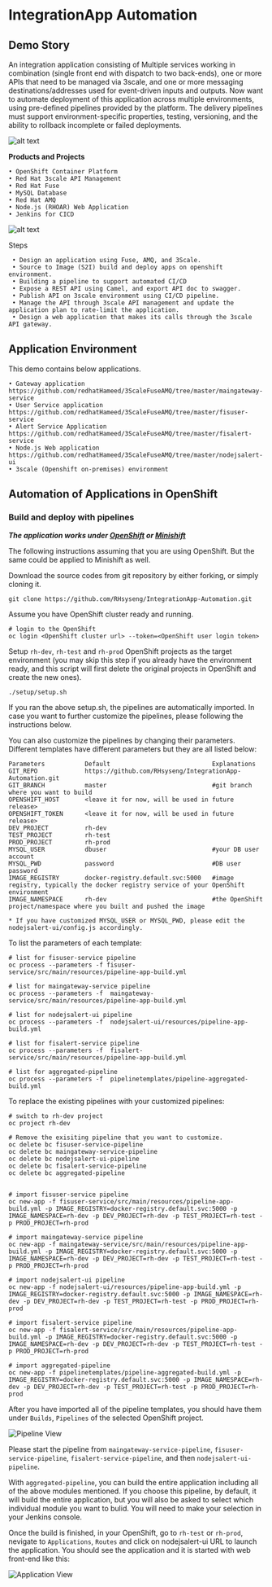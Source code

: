 # IntegrationApp Automation


## Demo Story

An integration application consisting of Multiple services working in combination (single front end with dispatch to two back-ends), one or more APIs that need to be managed via 3scale, and one or more messaging destinations/addresses used for event-driven inputs and outputs. Now want to automate deployment of this application across multiple environments, using pre-defined pipelines provided by the platform. The delivery pipelines must support environment-specific properties, testing, versioning, and the ability to rollback incomplete or failed deployments.

![alt text](images/outline.png "outline")




**Products and Projects**

    • OpenShift Container Platform
    • Red Hat 3scale API Management
    • Red Hat Fuse
    • MySQL Database
    • Red Hat AMQ
    • Node.js (RHOAR) Web Application
    • Jenkins for CICD


![alt text](images/image2.png "outline 2")



 Steps
 
     • Design an application using Fuse, AMQ, and 3Scale.
     • Source to Image (S2I) build and deploy apps on openshift environment.
     • Building a pipeline to support automated CI/CD
     • Expose a REST API using Camel, and export API doc to swagger.
     • Publish API on 3scale environment using CI/CD pipeline.
     • Manage the API through 3scale API management and update the application plan to rate-limit the application.
     • Design a web application that makes its calls through the 3scale API gateway.

## Application Environment

This demo contains below applications.

    • Gateway application https://github.com/redhatHameed/3ScaleFuseAMQ/tree/master/maingateway-service 
    • User Service application https://github.com/redhatHameed/3ScaleFuseAMQ/tree/master/fisuser-service
    • Alert Service Application https://github.com/redhatHameed/3ScaleFuseAMQ/tree/master/fisalert-service
    • Node.js Web application https://github.com/redhatHameed/3ScaleFuseAMQ/tree/master/nodejsalert-ui
    • 3scale (Openshift on-premises) environment


## Automation of Applications in OpenShift
### Build and deploy with pipelines
***The application works under [OpenShift](https://www.okd.io/) or [Minishift](https://www.okd.io/minishift/)***

The following instructions assuming that you are using OpenShift. But the same could be applied to Minishift as well.

Download the source codes from git repository by either forking, or simply cloning it. 

```
git clone https://github.com/RHsyseng/IntegrationApp-Automation.git  
```
Assume you have OpenShift cluster ready and running.

```
# login to the OpenShift
oc login <OpenShift cluster url> --token=<OpenShift user login token>

```

Setup `rh-dev`, `rh-test` and `rh-prod` OpenShift projects as the target environment (you may skip this step if you already have the environment ready, and this script will first delete the original projects in OpenShift and create the new ones).
    
```
./setup/setup.sh
```
If you ran the above setup.sh, the pipelines are automatically imported. In case you want to further customize the pipelines, please following the instructions below.

You can also customize the pipelines by changing their parameters.  Different templates have different parameters but they are all listed below:
```
Parameters           Default                            Explanations
GIT_REPO             https://github.com/RHsyseng/IntegrationApp-Automation.git
GIT_BRANCH           master                             #git branch where you want to build
OPENSHIFT_HOST       <leave it for now, will be used in future release>
OPENSHIFT_TOKEN      <leave it for now, will be used in future release>
DEV_PROJECT          rh-dev                
TEST_PROJECT         rh-test
PROD_PROJECT         rh-prod
MYSQL_USER           dbuser                             #your DB user account
MYSQL_PWD            password                           #DB user password
IMAGE_REGISTRY       docker-registry.default.svc:5000   #image registry, typically the docker registry service of your OpenShift environment
IMAGE_NAMESPACE      rh-dev                             #the OpenShift project/namespace where you built and pushed the image

* If you have customized MYSQL_USER or MYSQL_PWD, please edit the nodejsalert-ui/config.js accordingly.

```
To list the parameters of each template:
```
# list for fisuser-service pipeline
oc process --parameters -f fisuser-service/src/main/resources/pipeline-app-build.yml

# list for maingateway-service pipeline
oc process --parameters -f  maingateway-service/src/main/resources/pipeline-app-build.yml

# list for nodejsalert-ui pipeline
oc process --parameters -f  nodejsalert-ui/resources/pipeline-app-build.yml

# list for fisalert-service pipeline
oc process --parameters -f  fisalert-service/src/main/resources/pipeline-app-build.yml

# list for aggregated-pipeline
oc process --parameters -f  pipelinetemplates/pipeline-aggregated-build.yml

```

To replace the existing pipelines with your customized pipelines:
```
# switch to rh-dev project
oc project rh-dev

# Remove the exisiting pipeline that you want to customize.
oc delete bc fisuser-service-pipeline
oc delete bc maingateway-service-pipeline
oc delete bc nodejsalert-ui-pipeline
oc delete bc fisalert-service-pipeline
oc delete bc aggregated-pipeline


# import fisuser-service pipeline
oc new-app -f fisuser-service/src/main/resources/pipeline-app-build.yml -p IMAGE_REGISTRY=docker-registry.default.svc:5000 -p IMAGE_NAMESPACE=rh-dev -p DEV_PROJECT=rh-dev -p TEST_PROJECT=rh-test -p PROD_PROJECT=rh-prod

# import maingateway-service pipeline
oc new-app -f maingateway-service/src/main/resources/pipeline-app-build.yml -p IMAGE_REGISTRY=docker-registry.default.svc:5000 -p IMAGE_NAMESPACE=rh-dev -p DEV_PROJECT=rh-dev -p TEST_PROJECT=rh-test -p PROD_PROJECT=rh-prod

# import nodejsalert-ui pipeline
oc new-app -f nodejsalert-ui/resources/pipeline-app-build.yml -p IMAGE_REGISTRY=docker-registry.default.svc:5000 -p IMAGE_NAMESPACE=rh-dev -p DEV_PROJECT=rh-dev -p TEST_PROJECT=rh-test -p PROD_PROJECT=rh-prod

# import fisalert-service pipeline
oc new-app -f fisalert-service/src/main/resources/pipeline-app-build.yml -p IMAGE_REGISTRY=docker-registry.default.svc:5000 -p IMAGE_NAMESPACE=rh-dev -p DEV_PROJECT=rh-dev -p TEST_PROJECT=rh-test -p PROD_PROJECT=rh-prod

# import aggregated-pipeline
oc new-app -f pipelinetemplates/pipeline-aggregated-build.yml -p IMAGE_REGISTRY=docker-registry.default.svc:5000 -p IMAGE_NAMESPACE=rh-dev -p DEV_PROJECT=rh-dev -p TEST_PROJECT=rh-test -p PROD_PROJECT=rh-prod

```

After you have imported all of the pipeline templates, you should have them under `Builds`, `Pipelines` of the selected OpenShift project.

![Pipeline View](images/pipeline_import_view.png "Pipeline View")

Please start the pipeline from `maingateway-service-pipeline`, `fisuser-service-pipeline`, `fisalert-service-pipeline`, and then `nodejsalert-ui-pipeline`.

With `aggregated-pipeline`, you can build the entire application including all of the above modules mentioned. If you choose this pipeline, by default, it will build the entire application, but you will also be asked to select which individual module you want to bulid.  You will need to make your selection in your Jenkins console.

Once the build is finished, in your OpenShift, go to `rh-test` or `rh-prod`, nevigate to `Applications`, `Routes` and click on nodejsalert-ui URL to launch the application.
You should see the application and it is started with web front-end like this: 

![Application View](images/application_launch_view.png "Application View")

